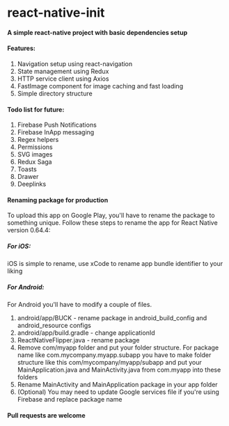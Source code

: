 # react-native-init

#### A simple react-native project with basic dependencies setup

#### Features:
1. Navigation setup using react-navigation
2. State management using Redux
3. HTTP service client using Axios
4. FastImage component for image caching and fast loading
5. Simple directory structure

#### Todo list for future:

1. Firebase Push Notifications
2. Firebase InApp messaging
4. Regex helpers
6. Permissions
7. SVG images
8. Redux Saga
9. Toasts
10. Drawer
11. Deeplinks

#### Renaming package for production

To upload this app on Google Play, you'll have to rename the package to something unique. Follow these steps to rename the app for React Native version 0.64.4:

##### For iOS:
iOS is simple to rename, use xCode to rename app bundle identifier to your liking

##### For Android:
For Android you'll have to modify a couple of files.

1. android/app/BUCK - rename package in android_build_config and android_resource configs
2. android/app/build.gradle - change applicationId
3. ReactNativeFlipper.java - rename package
4. Remove com/myapp folder and put your folder structure. For package name like com.mycompany.myapp.subapp you have to make folder structure like this com/mycompany/myapp/subapp and put your MainApplication.java and MainActivity.java from com.myapp into these folders
5. Rename MainActivity and MainApplication package in your app folder
6. (Optional) You may need to update Google services file if you're using Firebase and replace package name


#### Pull requests are welcome
